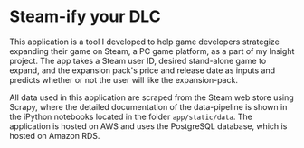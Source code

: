 Steam-ify your DLC
==================

This application is a tool I developed to help game developers strategize expanding their game on Steam, a PC game platform, as a part of my Insight project.
The app takes a Steam user ID, desired stand-alone game to expand, and the expansion pack's price and release date as inputs and predicts whether or not the user will like the expansion-pack.

All data used in this application are scraped from the Steam web store using Scrapy, where the detailed documentation of the data-pipeline is shown in the iPython notebooks located in the folder `app/static/data`.
The application is hosted on AWS and uses the PostgreSQL database, which is hosted on Amazon RDS.
